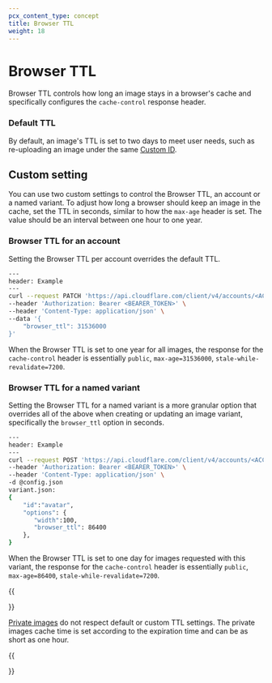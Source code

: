 ```yaml
---
pcx_content_type: concept
title: Browser TTL
weight: 18
---
```


# Browser TTL

Browser TTL controls how long an image stays in a browser's cache and specifically configures the `cache-control` response header.

### Default TTL

By default, an image's TTL is set to two days to meet user needs, such as re-uploading an image under the same [Custom ID](/images/upload-images/upload-custom-path/).

## Custom setting

You can use two custom settings to control the Browser TTL, an account or a named variant. To adjust how long a browser should keep an image in the cache, set the TTL in seconds, similar to how the `max-age` header is set. The value should be an interval between one hour to one year.

### Browser TTL for an account

Setting the Browser TTL per account overrides the default TTL.

```bash
---
header: Example
---
curl --request PATCH 'https://api.cloudflare.com/client/v4/accounts/<ACCOUNT_TAG>/images/v1/config' \
--header 'Authorization: Bearer <BEARER_TOKEN>' \
--header 'Content-Type: application/json' \
--data '{
    "browser_ttl": 31536000
}'
```

When the Browser TTL is set to one year for all images, the response for the `cache-control` header is essentially `public`, `max-age=31536000`, `stale-while-revalidate=7200`.

### Browser TTL for a named variant

Setting the Browser TTL for a named variant is a more granular option that overrides all of the above when creating or updating an image variant, specifically the `browser_ttl` option in seconds.

```bash
---
header: Example
---
curl --request POST 'https://api.cloudflare.com/client/v4/accounts/<ACCOUNT_TAG>/images/v1/variants' \
--header 'Authorization: Bearer <BEARER_TOKEN>' \
--header 'Content-Type: application/json' \
-d @config.json
variant.json:
{
    "id":"avatar",
    "options": {
       "width":100,
       "browser_ttl": 86400
    },
}
```

When the Browser TTL is set to one day for images requested with this variant, the response for the `cache-control` header is essentially `public`, `max-age=86400`, `stale-while-revalidate=7200`.

{{<Aside type="note">}}

[Private images](/images/manage-images/serve-images/serve-private-images/) do not respect default or custom TTL settings. The private images cache time is set according to the expiration time and can be as short as one hour.

{{</Aside>}}
